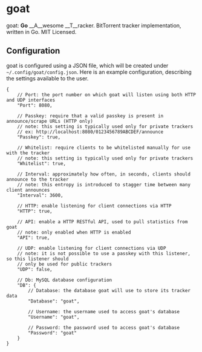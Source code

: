 goat
====

goat: __Go__ __A__wesome __T__racker.  BitTorrent tracker implementation, written in Go.  MIT Licensed.

Configuration
-------------

goat is configured using a JSON file, which will be created under `~/.config/goat/config.json`.  Here is an example
configuration, describing the settings available to the user.

```
{
	// Port: the port number on which goat will listen using both HTTP and UDP interfaces
	"Port": 8080,

	// Passkey: require that a valid passkey is present in announce/scrape URLs (HTTP only)
	// note: this setting is typically used only for private trackers
	// ex: http://localhost:8080/0123456789ABCDEF/announce
	"Passkey": true,

	// Whitelist: require clients to be whitelisted manually for use with the tracker
	// note: this setting is typically used only for private trackers
	"Whitelist": true,

	// Interval: approximately how often, in seconds, clients should announce to the tracker
	// note: this entropy is introduced to stagger time between many client announces
	"Interval": 3600,

	// HTTP: enable listening for client connections via HTTP
	"HTTP": true,

	// API: enable a HTTP RESTful API, used to pull statistics from goat
	// note: only enabled when HTTP is enabled
	"API": true,

	// UDP: enable listening for client connections via UDP
	// note: it is not possible to use a passkey with this listener, so this listener should
	// only be used for public trackers
	"UDP": false,

	// Db: MySQL database configuration
	"DB": {
		// Database: the database goat will use to store its tracker data
		"Database": "goat",

		// Username: the username used to access goat's database
		"Username": "goat",

		// Password: the password used to access goat's database
		"Password": "goat"
	}
}
```

